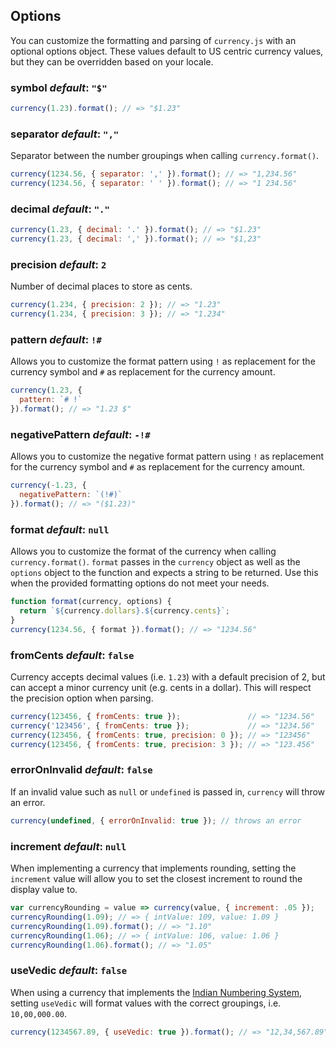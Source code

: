 ## Options

You can customize the formatting and parsing of `currency.js` with an optional options object. These values default to US centric currency values, but they can be overridden based on your locale.

### symbol *default*: `"$"`

```js
currency(1.23).format(); // => "$1.23"
```

### separator *default*: `","`

Separator between the number groupings when calling `currency.format()`.

```js
currency(1234.56, { separator: ',' }).format(); // => "1,234.56"
currency(1234.56, { separator: ' ' }).format(); // => "1 234.56"
```

### decimal *default*: `"."`

```js
currency(1.23, { decimal: '.' }).format(); // => "$1.23"
currency(1.23, { decimal: ',' }).format(); // => "$1,23"
```

### precision *default*: `2`

Number of decimal places to store as cents.

```js
currency(1.234, { precision: 2 }); // => "1.23"
currency(1.234, { precision: 3 }); // => "1.234"
```

### pattern *default*: `!#`

Allows you to customize the format pattern using `!` as replacement for the currency symbol and `#` as replacement for the currency amount.

```js
currency(1.23, {
  pattern: `# !`
}).format(); // => "1.23 $"
```

### negativePattern *default*: `-!#`

Allows you to customize the negative format pattern using `!` as replacement for the currency symbol and `#` as replacement for the currency amount.

```js
currency(-1.23, {
  negativePattern: `(!#)`
}).format(); // => "($1.23)"
```

### format *default*: `null`

Allows you to customize the format of the currency when calling `currency.format()`. `format` passes in the `currency` object as well as the `options` object to the function and expects a string to be returned. Use this when the provided formatting options do not meet your needs.

```js
function format(currency, options) {
  return `${currency.dollars}.${currency.cents}`;
}
currency(1234.56, { format }).format(); // => "1234.56"
```

### fromCents *default*: `false`

Currency accepts decimal values (i.e. `1.23`) with a default precision of 2, but can accept a minor currency unit (e.g. cents in a dollar). This will respect the precision option when parsing.

```javascript
currency(123456, { fromCents: true });               // => "1234.56"
currency('123456', { fromCents: true });             // => "1234.56"
currency(123456, { fromCents: true, precision: 0 }); // => "123456"
currency(123456, { fromCents: true, precision: 3 }); // => "123.456"
```

### errorOnInvalid *default*: `false`

If an invalid value such as `null` or `undefined` is passed in, `currency` will throw an error.

```js
currency(undefined, { errorOnInvalid: true }); // throws an error
```

### increment *default*: `null`

When implementing a currency that implements rounding, setting the `increment` value will allow you to set the closest increment to round the display value to.

```js
var currencyRounding = value => currency(value, { increment: .05 });
currencyRounding(1.09); // => { intValue: 109, value: 1.09 }
currencyRounding(1.09).format(); // => "1.10"
currencyRounding(1.06); // => { intValue: 106, value: 1.06 }
currencyRounding(1.06).format(); // => "1.05"
```

### useVedic *default*: `false`

When using a currency that implements the [Indian Numbering System](https://en.wikipedia.org/wiki/Indian_numbering_system), setting `useVedic` will format values with the correct groupings, i.e. `10,00,000.00`.

```js
currency(1234567.89, { useVedic: true }).format(); // => "12,34,567.89"
```
